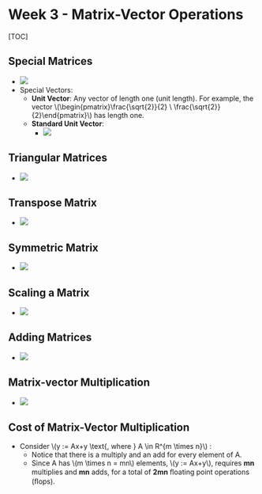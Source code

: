 # Week 3 - Matrix-Vector Operations

\[TOC\]

## Special Matrices

* ![](../.gitbook/assets/15115164411731.jpg)
* Special Vectors:
  * **Unit Vector**: Any vector of length one \(unit length\). For example, the vector  \\(\begin{pmatrix}\frac{\sqrt{2}}{2} \ \frac{\sqrt{2}}{2}\end{pmatrix}\\) has length one.
  * **Standard Unit Vector**: 
    * ![](../.gitbook/assets/15095053286178.jpg)

## Triangular Matrices

* ![](../.gitbook/assets/15115164709330%20%281%29.jpg)

## Transpose Matrix

* ![](../.gitbook/assets/15115165059094%20%281%29.jpg)

## Symmetric Matrix

* ![](../.gitbook/assets/15115165316994.jpg)

## Scaling a Matrix

* ![](../.gitbook/assets/15115165585084.jpg)

## Adding Matrices

* ![](../.gitbook/assets/15115170233025%20%281%29.jpg)

## Matrix-vector Multiplication

* ![](../.gitbook/assets/15115166290203%20%281%29.jpg)

## Cost of Matrix-Vector Multiplication

* Consider \\(y := Ax+y \text{, where } A \in R^{m \times n}\\) :
  * Notice that there is a multiply and an add for every element of A.
  * Since A has \\(m \times n = mn\\) elements, \\(y := Ax+y\\), requires **mn** multiplies and **mn** adds, for a total of **2mn** ﬂoating point operations \(ﬂops\).

